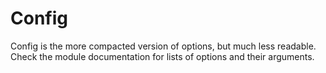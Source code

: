 # Config
Config is the more compacted version of options, but much less readable. Check the module documentation for lists of options and their arguments.